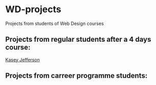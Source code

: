 # WD-projects
Projects from students of Web Design courses

## Projects from regular students after a 4 days course:
[Kasey Jefferson](kaseystraining.co.uk "target=_blank")


## Projects from carreer programme students:
